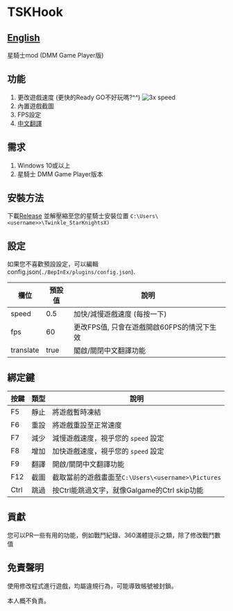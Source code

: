 # TSKHook

## [English](README_TC.md)

星騎士mod (DMM Game Player版)

## 功能

1. 更改遊戲速度 (更快的Ready GO不好玩嗎?^^)
   ![3x speed](./img/3x.gif)
2. 內置遊戲截圖
3. FPS設定
4. [中文翻譯](Translation.md)

## 需求

1. Windows 10或以上
2. 星騎士 DMM Game Player版本

## 安裝方法

下載[Release](https://github.com/c0re100/TSKHook/releases)
並解壓縮至您的星騎士安裝位置 `C:\Users\<username>>\Twinkle_StarKnightsX)`

## 設定

如果您不喜歡預設設定，可以編輯config.json(`./BepInEx/plugins/config.json`).

| 欄位        | 預設值  | 說明                         |
|-----------|------|----------------------------|
| speed     | 0.5  | 加快/減慢遊戲速度 (每按一下)           | 
| fps       | 60   | 更改FPS值, 只會在遊戲開啟60FPS的情況下生效 |
| translate | true | 閣啟/關閉中文翻譯功能                |

## 綁定鍵

| 按鍵   | 類型 | 說明                                       |
|------|----|------------------------------------------|
| F5   | 靜止 | 將遊戲暫時凍結                                  |
| F6   | 重設 | 將遊戲重設至正常速度                               | 
| F7   | 減少 | 減慢遊戲速度，視乎您的 `speed` 設定                   | 
| F8   | 增加 | 加快遊戲速度，視乎您的 `speed` 設定                   |
| F9   | 翻譯 | 開啟/關閉中文翻譯功能                              |
| F12  | 截圖 | 截取當前的遊戲畫面至`C:\Users\<username>\Pictures` |
| Ctrl | 跳過 | 按Ctrl能跳過文字，就像Galgame的Ctrl skip功能         |

## 貢獻

您可以PR一些有用的功能，例如戰鬥紀錄、360滿體提示之類，除了修改戰鬥數值

## 免責聲明

使用修改程式進行遊戲，均屬違規行為，可能導致帳號被封鎖。

本人概不負責。
